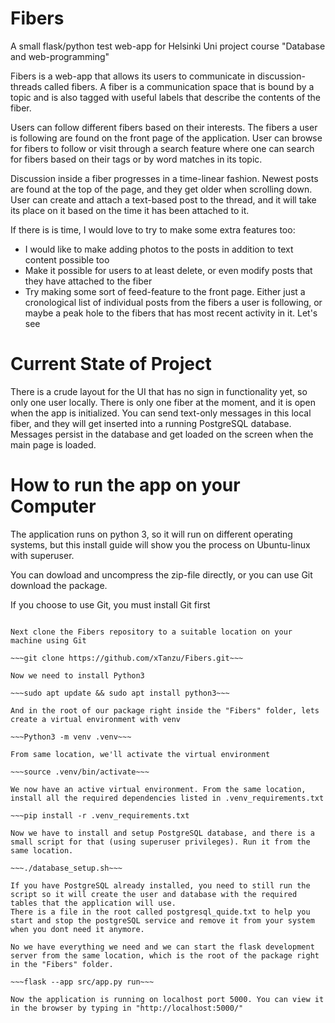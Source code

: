 # Fibers
A small flask/python test web-app for Helsinki Uni project course "Database and web-programming"

Fibers is a web-app that allows its users to communicate in discussion-threads called fibers. 
A fiber is a communication space that is bound by a topic and is also tagged with useful labels 
that describe the contents of the fiber.

Users can follow different fibers based on their interests. The fibers a user is following 
are found on the front page of the application. User can browse for fibers to follow or visit through 
a search feature where one can search for fibers based on their tags or by word matches in its topic.

Discussion inside a fiber progresses in a time-linear fashion. Newest posts are found at the top of 
the page, and they get older when scrolling down. User can create and attach a text-based post to the 
thread, and it will take its place on it based on the time it has been attached to it.

If there is is time, I would love to try to make some extra features too:
  - I would like to make adding photos to the posts in addition to text 
    content possible too
  - Make it possible for users to at least delete, or even modify posts
    that they have attached to the fiber
  - Try making some sort of feed-feature to the front page. Either 
    just a cronological list of individual posts from the fibers a user
    is following, or maybe a peak hole to the fibers that has most recent 
    activity in it. Let's see

# Current State of Project
There is a crude layout for the UI that has no sign in functionality yet, so only one user locally. 
There is only one fiber at the moment, and it is open when the app is initialized. You can send 
text-only messages in this local fiber, and they will get inserted into a running PostgreSQL database. 
Messages persist in the database and get loaded on the screen when the main page is loaded.

# How to run the app on your Computer
The application runs on python 3, so it will run on different operating systems, but this 
install guide will show you the process on Ubuntu-linux with superuser.

You can dowload and uncompress the zip-file directly, or you can use Git download the package.

If you choose to use Git, you must install Git first

~~~sudo apt-get update && sudo apt-get install git~~~

Next clone the Fibers repository to a suitable location on your machine using Git

~~~git clone https://github.com/xTanzu/Fibers.git~~~

Now we need to install Python3

~~~sudo apt update && sudo apt install python3~~~

And in the root of our package right inside the "Fibers" folder, lets create a virtual environment with venv

~~~Python3 -m venv .venv~~~

From same location, we'll activate the virtual environment

~~~source .venv/bin/activate~~~

We now have an active virtual environment. From the same location, install all the required dependencies listed in .venv_requirements.txt

~~~pip install -r .venv_requirements.txt

Now we have to install and setup PostgreSQL database, and there is a small script for that (using superuser privileges). Run it from the same location.

~~~./database_setup.sh~~~

If you have PostgreSQL already installed, you need to still run the script so it will create the user and database with the required tables that the application will use.
There is a file in the root called postgresql_quide.txt to help you start and stop the postgreSQL service and remove it from your system when you dont need it anymore.

No we have everything we need and we can start the flask development server from the same location, which is the root of the package right in the "Fibers" folder.

~~~flask --app src/app.py run~~~

Now the application is running on localhost port 5000. You can view it in the browser by typing in "http://localhost:5000/"
